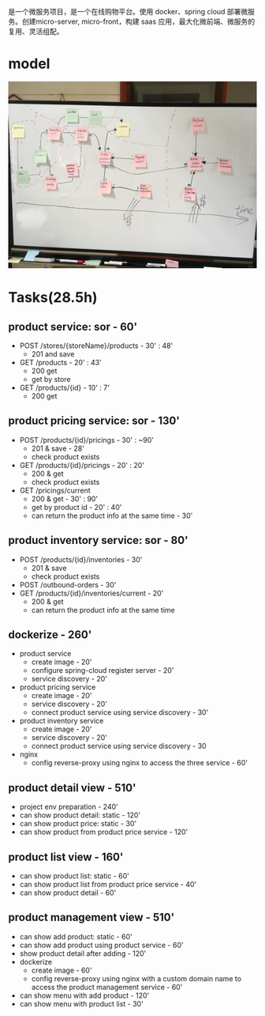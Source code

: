 是一个微服务项目，是一个在线购物平台。使用 docker、spring cloud 部署微服务。创建micro-server, micro-front，构建 saas 应用，最大化微前端、微服务的复用、灵活组配。

# model
![model](./model.jpg)

# Tasks(28.5h)

## product service: sor - 60'
* POST /stores/{storeName}/products - 30' : 48'
	* 201 and save
* GET /products - 20' : 43'
	* 200 get
	* get by store
* GET /products/{id} - 10' : 7'
	* 200 get

## product pricing service: sor - 130'
* POST /products/{id}/pricings - 30' : ~90'
	* 201 & save - 28'
	* check product exists
* GET /products/{id}/pricings - 20' : 20'
	* 200 & get
	* check product exists
* GET /pricings/current
	* 200 & get - 30' : 90'
	* get by product id - 20' : 40'
	* can return the product info at the same time - 30'

## product inventory service: sor - 80'
* POST /products/{id}/inventories - 30'
	* 201 & save
	* check product exists
* POST /outbound-orders - 30'
* GET /products/{id}/inventories/current - 20'
	* 200 & get
	* can return the product info at the same time

## dockerize - 260'
* product service
	* create image - 20'
	* configure spring-cloud register server - 20'
	* service discovery - 20'
* product pricing service
	* create image - 20'
	* service discovery - 20'
	* connect product service using service discovery - 30'
* product inventory service
	* create image - 20'
	* service discovery - 20'
	* connect product service using service discovery - 30
* nginx
	* config reverse-proxy using nginx to access the three service - 60'

## product detail view - 510'
* project env preparation - 240'
* can show product detail: static - 120'
* can show product price: static - 30'
* can show product from product price service - 120'

## product list view - 160'
* can show product list: static - 60'
* can show product list from product price service - 40'
* can show product detail - 60'

## product management view - 510'
* can show add product: static - 60'
* can show add product using product service - 60'
* show product detail after adding - 120'
* dockerize
	* create image - 60'
	* config reverse-proxy using nginx with a custom domain name to access the product management service - 60'
* can show menu with add product - 120'
* can show menu with product list - 30'
